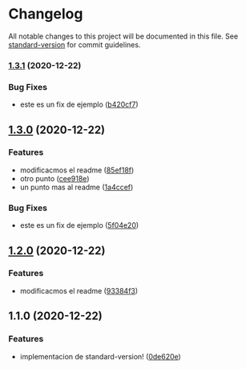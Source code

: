 # Changelog

All notable changes to this project will be documented in this file. See [standard-version](https://github.com/conventional-changelog/standard-version) for commit guidelines.

### [1.3.1](https://github.com/walopper/sender-core/compare/v1.3.0...v1.3.1) (2020-12-22)


### Bug Fixes

* este es un fix de ejemplo ([b420cf7](https://github.com/walopper/sender-core/commit/b420cf78a085081f1376c48bde4bc206170db3bd))

## [1.3.0](https://github.com/walopper/sender-core/compare/v1.2.0...v1.3.0) (2020-12-22)


### Features

* modificacmos el readme ([85ef18f](https://github.com/walopper/sender-core/commit/85ef18f6ee78a7afef2e4fa425dfd38a84ab913d))
* otro punto ([cee918e](https://github.com/walopper/sender-core/commit/cee918e9a701f923fd0cc603cea8986e7b2a3b58))
* un punto mas al readme ([1a4ccef](https://github.com/walopper/sender-core/commit/1a4ccef8028b7e87fe4366d8ff9ec929300e4452))


### Bug Fixes

* este es un fix de ejemplo ([5f04e20](https://github.com/walopper/sender-core/commit/5f04e202d9d7b865676b0c64706e3db00a8e423d))

## [1.2.0](https://github.com/walopper/sender-core/compare/v1.1.0...v1.2.0) (2020-12-22)


### Features

* modificacmos el readme ([93384f3](https://github.com/walopper/sender-core/commit/93384f35598a52ac0b367887858a69dd9ba2bd07))

## 1.1.0 (2020-12-22)


### Features

* implementacion de standard-version! ([0de620e](https://github.com/walopper/sender-core/commit/0de620e67ca3d5e36d81e831fa66da9135a145f7))
